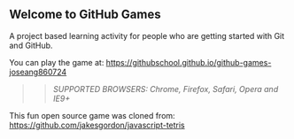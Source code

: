 ## Welcome to GitHub Games

A project based learning activity for people who are getting started with Git and GitHub.

You can play the game at: https://githubschool.github.io/github-games-joseang860724

>> _*SUPPORTED BROWSERS*: Chrome, Firefox, Safari, Opera and IE9+_

This fun open source game was cloned from: https://github.com/jakesgordon/javascript-tetris
